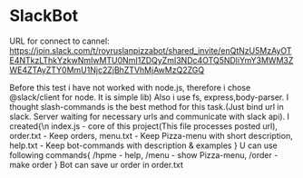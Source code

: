 # SlackBot
URL for connect to cannel:
https://join.slack.com/t/royruslanpizzabot/shared_invite/enQtNzU5MzAyOTE4NTkzLThkYzkwNmIwMTU0NmI1ZDQyZmI3NDc4OTQ5NDliYmY3MWM3ZWE4ZTAyZTY0MmU1Njc2ZjBhZTVhMjAwMzQ2ZGQ

Before this test i have not worked with node.js, therefore i chose @slack/client for node.
It is simple lib)
Also i use fs, express,body-parser.
I thought slash-commands is the best method for this task.(Just bind url in slack. Server waiting for necessary urls and 
communicate with slack api).
I created{\n
  index.js - core of this project(This file processes posted url),
  order.txt - Keep orders,
  menu.txt - Keep Pizza-menu with short description,
  help.txt - Keep bot-commands with description & examples
}
U can use following commands{
  /hpme - help,
  /menu - show Pizza-menu,
  /order - make order
}
Bot can save ur order in order.txt
